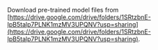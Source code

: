 Download pre-trained model files from [https://drive.google.com/drive/folders/1SRtzbnE-IpB5talp7PLNK1mzMV3UPQNV?usp=sharing](https://drive.google.com/drive/folders/1SRtzbnE-IpB5talp7PLNK1mzMV3UPQNV?usp=sharing).
